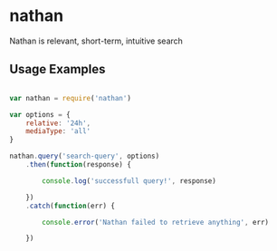 # nathan

Nathan is relevant, short-term, intuitive search

## Usage Examples

```js

var nathan = require('nathan')

var options = {
    relative: '24h',
    mediaType: 'all'
}

nathan.query('search-query', options)
    .then(function(response) {

        console.log('successfull query!', response)

    })
    .catch(function(err) {

        console.error('Nathan failed to retrieve anything', err)

    })

```
